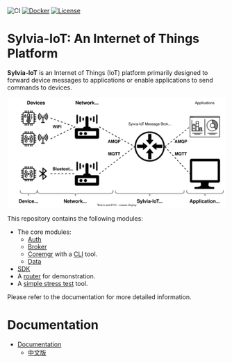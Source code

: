 ![CI](https://github.com/woofdogtw/sylvia-iot-core/actions/workflows/build-test.yaml/badge.svg)
[![Docker](https://img.shields.io/docker/v/woofdogtw/sylvia-iot-core?label=docker&logo=docker)](https://hub.docker.com/r/woofdogtw/sylvia-iot-core)
[![License](https://img.shields.io/badge/license-MIT-blue.svg)](LICENSE)

# Sylvia-IoT: An Internet of Things Platform

**Sylvia-IoT** is an Internet of Things (IoT) platform primarily designed to forward device messages
to applications or enable applications to send commands to devices.

![Introduction](documentation/book/src/intro/intro.svg)

This repository contains the following modules:

- The core modules:
    - [Auth](sylvia-iot-auth)
    - [Broker](sylvia-iot-broker)
    - [Coremgr](sylvia-iot-coremgr) with a [CLI](sylvia-iot-coremgr-cli) tool.
    - [Data](sylvia-iot-data)
- [SDK](sylvia-iot-sdk)
- A [router](sylvia-router) for demonstration.
- A [simple stress test](stress-simple) tool.

Please refer to the documentation for more detailed information.

# Documentation

- [Documentation](https://woofdogtw.github.io/sylvia-iot-core)
    - [中文版](https://woofdogtw.github.io/sylvia-iot-core/book-zh-TW)

